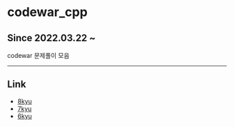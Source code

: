 # codewar_cpp
Since 2022.03.22 ~
---
codewar 문제풀이 모음

---
## Link
- [8kyu](8kyu/README.md)
- [7kyu](7kyu)
- [6kyu](6kyu)